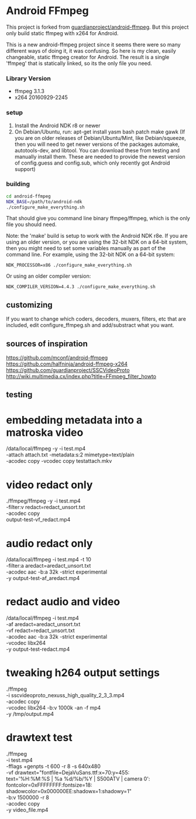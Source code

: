 
# Android FFmpeg

This project is forked from [guardianproject/android-ffmpeg](https://github.com/guardianproject/android-ffmpeg).
But this project only build static ffmpeg with x264 for Android.

This is a new android-ffmpeg project since it seems there were so many
different ways of doing it, it was confusing.  So here is my clean, easily
changeable, static ffmpeg creator for Android.  The result is a single
'ffmpeg' that is statically linked, so its the only file you need.

### Library Version
- ffmpeg 3.1.3
- x264 20160929-2245

### setup

 1. Install the Android NDK r8 or newer
 2. On Debian/Ubuntu, run: apt-get install yasm bash patch make gawk
    (If you are on older releases of Debian/Ubuntu/Mint, like Debian/squeeze,
    then you will need to get newer versions of the packages automake,
    autotools-dev, and libtool.  You can download these from testing and
    manually install them. These are needed to provide the newest version
    of config.guess and config.sub, which only recently got Android support)


### building
```bash
cd android-ffmpeg
NDK_BASE=/path/to/android-ndk
./configure_make_everything.sh
```

That should give you command line binary ffmpeg/ffmpeg, which is the only file
you should need.


Note: the 'make' build is setup to work with the Android NDK r8e. If you are
using an older version, or you are using the 32-bit NDK on a 64-bit system,
then you might need to set some variables manually as part of the command
line.  For example, using the 32-bit NDK on a 64-bit system:

    NDK_PROCESSOR=x86 ./configure_make_everything.sh

 Or using an older compiler version:

    NDK_COMPILER_VERSION=4.4.3 ./configure_make_everything.sh


customizing
-----------

If you want to change which coders, decoders, muxers, filters, etc that are
included, edit configure_ffmpeg.sh and add/substract what you want.


sources of inspiration
----------------------

https://github.com/mconf/android-ffmpeg
https://github.com/halfninja/android-ffmpeg-x264
https://github.com/guardianproject/SSCVideoProto
http://wiki.multimedia.cx/index.php?title=FFmpeg_filter_howto


testing
-------

# embedding metadata into a matroska video
/data/local/ffmpeg -y -i test.mp4 \
    -attach attach.txt -metadata:s:2 mimetype=text/plain \
    -acodec copy -vcodec copy testattach.mkv

# video redact only
./ffmpeg/ffmpeg -y -i test.mp4 \
    -filter:v redact=redact_unsort.txt \
    -acodec copy \
    output-test-vf_redact.mp4

# audio redact only
/data/local/ffmpeg -i test.mp4 -t 10 \
    -filter:a aredact=aredact_unsort.txt \
    -acodec aac  -b:a 32k -strict experimental \
    -y output-test-af_aredact.mp4

# redact audio and video
/data/local/ffmpeg -i test.mp4 \
    -af aredact=aredact_unsort.txt \
    -vf redact=redact_unsort.txt \
    -acodec aac  -b:a 32k -strict experimental \
    -vcodec libx264 \
    -y output-test-redact.mp4

# tweaking h264 output settings
./ffmpeg \
    -i sscvideoproto_nexuss_high_quality_2_3_3.mp4 \
    -acodec copy \
    -vcodec libx264 -b:v 1000k -an -f mp4 \
    -y /tmp/output.mp4

# drawtext test
./ffmpeg \
    -i test.mp4 \
    -fflags +genpts -t 600 -r 8 -s 640x480 \
    -vf drawtext="fontfile=DejaVuSans.ttf:x=70:y=455: \
text='\%H\:\%M\:\%S | \%a \%d/\%b/\%Y | S500ATV | camera 0': \
fontcolor=0xFFFFFFFF:fontsize=18: \
shadowcolor=0x000000EE:shadowx=1:shadowy=1" \
    -b:v 1500000 -r 8 \
    -acodec copy \
    -y video_file.mp4

